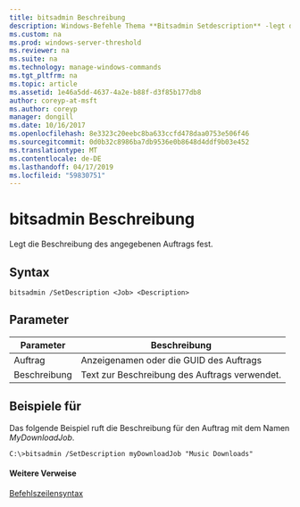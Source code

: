 ```yaml
---
title: bitsadmin Beschreibung
description: Windows-Befehle Thema **Bitsadmin Setdescription** -legt die Beschreibung des angegebenen Auftrags fest.
ms.custom: na
ms.prod: windows-server-threshold
ms.reviewer: na
ms.suite: na
ms.technology: manage-windows-commands
ms.tgt_pltfrm: na
ms.topic: article
ms.assetid: 1e46a5dd-4637-4a2e-b88f-d3f85b177db8
author: coreyp-at-msft
ms.author: coreyp
manager: dongill
ms.date: 10/16/2017
ms.openlocfilehash: 8e3323c20eebc8ba633ccfd478daa0753e506f46
ms.sourcegitcommit: 0d0b32c8986ba7db9536e0b8648d4ddf9b03e452
ms.translationtype: MT
ms.contentlocale: de-DE
ms.lasthandoff: 04/17/2019
ms.locfileid: "59830751"
---
```

# <a name="bitsadmin-setdescription"></a>bitsadmin Beschreibung



Legt die Beschreibung des angegebenen Auftrags fest.

## <a name="syntax"></a>Syntax

```
bitsadmin /SetDescription <Job> <Description>
```

## <a name="parameters"></a>Parameter

|Parameter|Beschreibung|
|---------|-----------|
|Auftrag|Anzeigenamen oder die GUID des Auftrags|
|Beschreibung|Text zur Beschreibung des Auftrags verwendet.|

## <a name="BKMK_examples"></a>Beispiele für

Das folgende Beispiel ruft die Beschreibung für den Auftrag mit dem Namen *MyDownloadJob*.
```
C:\>bitsadmin /SetDescription myDownloadJob "Music Downloads"
```

#### <a name="additional-references"></a>Weitere Verweise

[Befehlszeilensyntax](command-line-syntax-key.md)